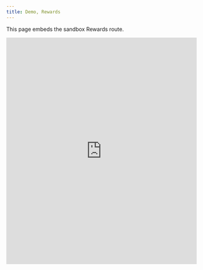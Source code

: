 ```yaml
---
title: Demo, Rewards
---
```


This page embeds the sandbox Rewards route.

<iframe src="http://127.0.0.1:5173/rewards" width="100%" height="600" frameborder="0"></iframe>
